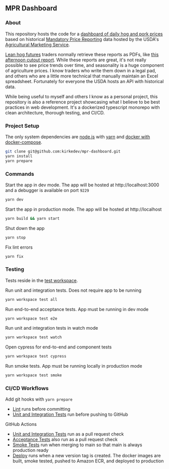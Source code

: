 MPR Dashboard
-------------

### About
This repository hosts the code for a [dashboard of daily hog and pork prices](https://mpr.kirke.dev) based on historical 
[Mandatory Price Reporting](https://mpr.datamart.ams.usda.gov/) data hosted by the USDA's [Agricultural Marketing Service](https://www.ams.usda.gov/).

[Lean hog futures](https://www.cmegroup.com/markets/agriculture/livestock/lean-hogs.html) traders normally retrieve 
these reports as PDFs, like [this afternoon cutout report](https://www.ams.usda.gov/mnreports/ams_2498.pdf).
While these reports are great, it's not really possible to see price trends over time, and seasonality is a huge component of agriculture prices. 
I know traders who write them down in a legal pad, and others who are a little more technical that manually maintain an Excel spreadsheet. 
Fortunately for everyone the USDA hosts an API with historical data.

While being useful to myself and others I know as a personal project, this repository is also a reference project 
showcasing what I believe to be best practices in web development.
It's a dockerized typescript monorepo with clean architecture, thorough testing, and CI/CD.

### Project Setup
The only system dependencies are [node.js](https://nodejs.org/en/download/current) with [yarn](https://yarnpkg.com/getting-started/install) and [docker with docker-compose](https://docs.docker.com/desktop/).

```bash
git clone git@github.com:kirkedev/mpr-dashboard.git
yarn install
yarn prepare
```

### Commands
Start the app in dev mode. The app will be hosted at http://localhost:3000 and a debugger is available on port `9229`
```bash
yarn dev   
```

Start the app in production mode. The app will be hosted at http://localhost
```bash
yarn build && yarn start
```

Shut down the app
```bash
yarn stop
```

Fix lint errors
```bash
yarn fix
```

### Testing
Tests reside in the [test workspace](test).

Run unit and integration tests. Does not require app to be running 
```bash
yarn workspace test all
```
Run end-to-end acceptance tests. App must be running in dev mode
```bash
yarn workspace test e2e
```

Run unit and integration tests in watch mode
```bash
yarn workspace test watch
```

Open cypress for end-to-end and component tests
```bash
yarn workspace test cypress
```

Run smoke tests. App must be running locally in production mode
```bash
yarn workspace test smoke
```

### CI/CD Workflows
Add git hooks with `yarn prepare`
* [Lint](./.githooks/pre-commit) runs before committing
* [Unit and Integration Tests](./.githooks/pre-push) run before pushing to GitHub

GitHub Actions
* [Unit and Integration Tests](.github/workflows/test.yaml) run as a pull request check
* [Acceptance Tests](.github/workflows/acceptance.yaml) also run as a pull request check
* [Smoke Tests](.github/workflows/smoke.yaml) run when merging to main so that main is always production ready
* [Deploy](.github/workflows/deploy.yaml) runs when a new version tag is created. The docker images are built, smoke tested, pushed to Amazon ECR, and deployed to production
